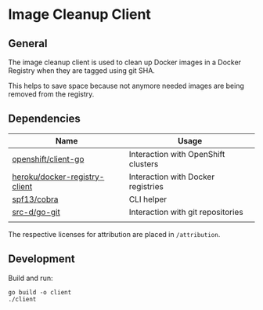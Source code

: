 # Image Cleanup Client

## General
The image cleanup client is used to clean up Docker images in a Docker Registry when they are tagged using git SHA.

This helps to save space because not anymore needed images are being removed from the registry.

## Dependencies

|Name|Usage|
|---|---|
|[openshift/client-go](https://github.com/openshift/client-go)|Interaction with OpenShift clusters|
|[heroku/docker-registry-client](https://github.com/heroku/docker-registry-client)|Interaction with Docker registries|
|[spf13/cobra](https://github.com/spf13/cobra)|CLI helper|
|[src-d/go-git](https://github.com/src-d/go-git)|Interaction with git repositories|
|||

The respective licenses for attribution are placed in `/attribution`.

## Development
Build and run:
```
go build -o client
./client
```
